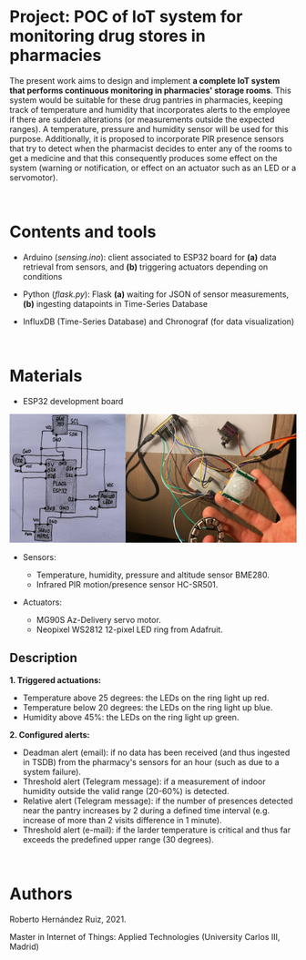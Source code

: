 # Project: POC of IoT system for monitoring drug stores in pharmacies

The present work aims to design and implement **a complete IoT system that performs continuous monitoring in pharmacies' storage rooms**. This system would be suitable for these drug pantries in pharmacies, keeping track of temperature and humidity that incorporates alerts to the employee if there are sudden alterations (or measurements outside the expected ranges). A temperature, pressure and humidity sensor will be used for this purpose. Additionally, it is proposed to incorporate PIR presence sensors that try to detect when the pharmacist decides to enter any of the rooms to get a medicine and that this consequently produces some effect on the system (warning or notification, or effect on an actuator such as an LED or a servomotor).

<br/>

# Contents and tools

- Arduino (*sensing.ino*): client associated to ESP32 board for **(a)** data retrieval from sensors, and **(b)** triggering actuators depending on conditions

- Python (*flask.py*): Flask **(a)** waiting for JSON of sensor measurements, **(b)** ingesting datapoints in Time-Series Database

- InfluxDB (Time-Series Database) and Chronograf (for data visualization)

<br/>

# Materials

- ESP32 development board

![schema](imgs/schema.png)

- Sensors:
    - Temperature, humidity, pressure and altitude sensor BME280.
    - Infrared PIR motion/presence sensor HC-SR501.

- Actuators:
    - MG90S Az-Delivery servo motor.
    - Neopixel WS2812 12-pixel LED ring from Adafruit.

## Description

**1. Triggered actuations:**
- Temperature above 25 degrees: the LEDs on the ring light up red.
- Temperature below 20 degrees: the LEDs on the ring light up blue.
- Humidity above 45%: the LEDs on the ring light up green.

**2. Configured alerts:**
- Deadman alert (email): if no data has been received (and thus ingested in TSDB) from the pharmacy's sensors for an hour (such as due to a system failure).
- Threshold alert (Telegram message): if a measurement of indoor humidity outside the valid range (20-60%) is detected.
- Relative alert (Telegram message): if the number of presences detected near the pantry increases by 2 during a defined time interval (e.g. increase of more than 2 visits difference in 1 minute).
- Threshold alert (e-mail): if the larder temperature is critical and thus far exceeds the predefined upper range (30 degrees). 


<br/>

# Authors

Roberto Hernández Ruiz, 2021.

Master in Internet of Things: Applied Technologies (University Carlos III, Madrid)